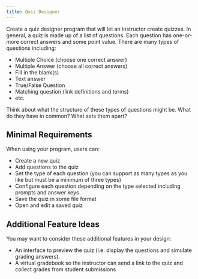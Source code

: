 ```yaml
---
title: Quiz Designer
---
```

Create a quiz designer program that will let an instructor create quizzes.  In
general, a quiz is made up of a list of questions.  Each question has one-or-more
correct answers and some point value.  There are many types of questions including:
* Multiple Choice (choose one correct answer)
* Multiple Answer (choose all correct answers)
* Fill in the blank(s)
* Text answer
* True/False Question
* Matching question (link definitions and terms)
* etc.

Think about what the structure of these types of questions might be.  What do
they have in common?  What sets them apart?

## Minimal Requirements
When using your program, users can:
* Create a new quiz
* Add questions to the quiz
* Set the type of each question (you can support as many types as you like but
  must be a minimum of three types)
* Configure each question depending on the type selected including prompts and 
  answer keys
* Save the quiz in some file format
* Open and edit a saved quiz

## Additional Feature Ideas 
You may want to consider these additional features in your design:
* An interface to preview the quiz (i.e. display the questions and simulate 
  grading answers).
* A virtual gradebook so the instructor can send a link to the quiz and collect
  grades from student submissions

